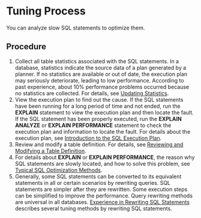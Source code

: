 # Tuning Process<a name="EN-US_TOPIC_0289899868"></a>

You can analyze slow SQL statements to optimize them.

## Procedure<a name="en-us_topic_0283137712_en-us_topic_0237121512_en-us_topic_0073253796_en-us_topic_0062520023_section43790015111840"></a>

1.  Collect all table statistics associated with the SQL statements. In a database, statistics indicate the source data of a plan generated by a planner. If no statistics are available or out of date, the execution plan may seriously deteriorate, leading to low performance. According to past experience, about 10% performance problems occurred because no statistics are collected. For details, see  [Updating Statistics](updating-statistics.md).
2.  View the execution plan to find out the cause. If the SQL statements have been running for a long period of time and not ended, run the  **EXPLAIN**  statement to view the execution plan and then locate the fault. If the SQL statement has been properly executed, run the  **EXPLAIN ANALYZE**  or  **EXPLAIN PERFORMANCE**  statement to check the execution plan and information to locate the fault. For details about the execution plan, see  [Introduction to the SQL Execution Plan](introduction-to-the-sql-execution-plan.md).
3.  Review and modify a table definition. For details, see  [Reviewing and Modifying a Table Definition](reviewing-and-modifying-a-table-definition.md).
4.  For details about  **EXPLAIN**  or  **EXPLAIN PERFORMANCE**, the reason why SQL statements are slowly located, and how to solve this problem, see  [Typical SQL Optimization Methods](typical-sql-optimization-methods.md).
5.  Generally, some SQL statements can be converted to its equivalent statements in all or certain scenarios by rewriting queries. SQL statements are simpler after they are rewritten. Some execution steps can be simplified to improve the performance. Query rewriting methods are universal in all databases.  [Experience in Rewriting SQL Statements](experience-in-rewriting-sql-statements.md)  describes several tuning methods by rewriting SQL statements.

